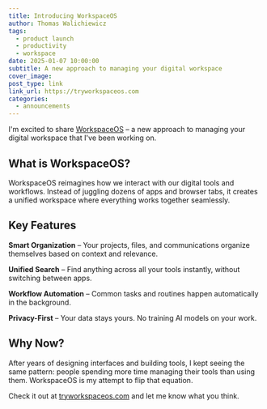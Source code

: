 ```yaml
---
title: Introducing WorkspaceOS
author: Thomas Walichiewicz
tags:
  - product launch
  - productivity
  - workspace
date: 2025-01-07 10:00:00
subtitle: A new approach to managing your digital workspace
cover_image:
post_type: link
link_url: https://tryworkspaceos.com
categories:
  - announcements
---
```


I'm excited to share [WorkspaceOS](https://tryworkspaceos.com) – a new approach to managing your digital workspace that I've been working on.

<!-- more -->

## What is WorkspaceOS?

WorkspaceOS reimagines how we interact with our digital tools and workflows. Instead of juggling dozens of apps and browser tabs, it creates a unified workspace where everything works together seamlessly.

## Key Features

**Smart Organization** – Your projects, files, and communications organize themselves based on context and relevance.

**Unified Search** – Find anything across all your tools instantly, without switching between apps.

**Workflow Automation** – Common tasks and routines happen automatically in the background.

**Privacy-First** – Your data stays yours. No training AI models on your work.

## Why Now?

After years of designing interfaces and building tools, I kept seeing the same pattern: people spending more time managing their tools than using them. WorkspaceOS is my attempt to flip that equation.

Check it out at [tryworkspaceos.com](https://tryworkspaceos.com) and let me know what you think.
